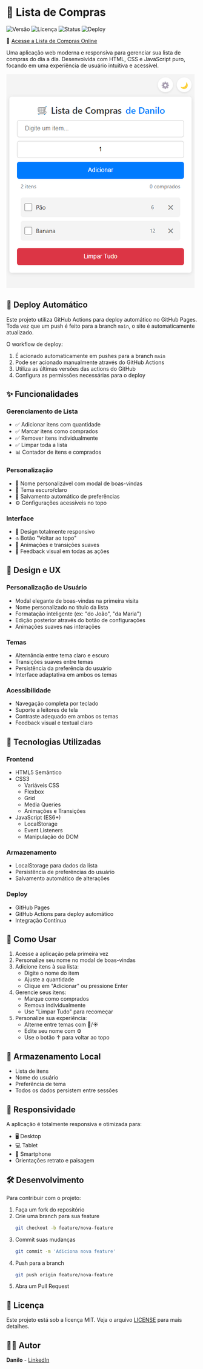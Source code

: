 # 🛒 Lista de Compras

![Versão](https://img.shields.io/badge/versão-1.0.0-blue)
![Licença](https://img.shields.io/badge/licença-MIT-green)
![Status](https://img.shields.io/badge/status-concluído-success)
![Deploy](https://github.com/ddcsilva/ListaDeCompras/actions/workflows/deploy.yml/badge.svg)

🔗 [Acesse a Lista de Compras Online](https://ddcsilva.github.io/ListaDeCompras/)

Uma aplicação web moderna e responsiva para gerenciar sua lista de compras do dia a dia. Desenvolvida com HTML, CSS e JavaScript puro, focando em uma experiência de usuário intuitiva e acessível.

![Preview da Aplicação](preview.png)

## 🚀 Deploy Automático

Este projeto utiliza GitHub Actions para deploy automático no GitHub Pages. Toda vez que um push é feito para a branch `main`, o site é automaticamente atualizado.

O workflow de deploy:
1. É acionado automaticamente em pushes para a branch `main`
2. Pode ser acionado manualmente através do GitHub Actions
3. Utiliza as últimas versões das actions do GitHub
4. Configura as permissões necessárias para o deploy

## ✨ Funcionalidades

### Gerenciamento de Lista
- ✅ Adicionar itens com quantidade
- ✅ Marcar itens como comprados
- ✅ Remover itens individualmente
- ✅ Limpar toda a lista
- 📊 Contador de itens e comprados

### Personalização
- 👤 Nome personalizável com modal de boas-vindas
- 🎨 Tema escuro/claro
- 💾 Salvamento automático de preferências
- ⚙️ Configurações acessíveis no topo

### Interface
- 📱 Design totalmente responsivo
- 🔝 Botão "Voltar ao topo"
- 🌟 Animações e transições suaves
- 🎯 Feedback visual em todas as ações

## 🎨 Design e UX

### Personalização de Usuário
- Modal elegante de boas-vindas na primeira visita
- Nome personalizado no título da lista
- Formatação inteligente (ex: "do João", "da Maria")
- Edição posterior através do botão de configurações
- Animações suaves nas interações

### Temas
- Alternância entre tema claro e escuro
- Transições suaves entre temas
- Persistência da preferência do usuário
- Interface adaptativa em ambos os temas

### Acessibilidade
- Navegação completa por teclado
- Suporte a leitores de tela
- Contraste adequado em ambos os temas
- Feedback visual e textual claro

## 🚀 Tecnologias Utilizadas

### Frontend
- HTML5 Semântico
- CSS3
  - Variáveis CSS
  - Flexbox
  - Grid
  - Media Queries
  - Animações e Transições
- JavaScript (ES6+)
  - LocalStorage
  - Event Listeners
  - Manipulação do DOM

### Armazenamento
- LocalStorage para dados da lista
- Persistência de preferências do usuário
- Salvamento automático de alterações

### Deploy
- GitHub Pages
- GitHub Actions para deploy automático
- Integração Contínua

## 🎯 Como Usar

1. Acesse a aplicação pela primeira vez
2. Personalize seu nome no modal de boas-vindas
3. Adicione itens à sua lista:
   - Digite o nome do item
   - Ajuste a quantidade
   - Clique em "Adicionar" ou pressione Enter
4. Gerencie seus itens:
   - Marque como comprados
   - Remova individualmente
   - Use "Limpar Tudo" para recomeçar
5. Personalize sua experiência:
   - Alterne entre temas com 🌙/☀️
   - Edite seu nome com ⚙️
   - Use o botão ↑ para voltar ao topo

## 💾 Armazenamento Local

- Lista de itens
- Nome do usuário
- Preferência de tema
- Todos os dados persistem entre sessões

## 📱 Responsividade

A aplicação é totalmente responsiva e otimizada para:
- 🖥️ Desktop
- 💻 Tablet
- 📱 Smartphone
- Orientações retrato e paisagem

## 🛠️ Desenvolvimento

Para contribuir com o projeto:

1. Faça um fork do repositório
2. Crie uma branch para sua feature
   ```bash
   git checkout -b feature/nova-feature
   ```
3. Commit suas mudanças
   ```bash
   git commit -m 'Adiciona nova feature'
   ```
4. Push para a branch
   ```bash
   git push origin feature/nova-feature
   ```
5. Abra um Pull Request

## 📝 Licença

Este projeto está sob a licença MIT. Veja o arquivo [LICENSE](LICENSE) para mais detalhes.

## 👨‍💻 Autor

**Danilo** - [LinkedIn](https://www.linkedin.com/in/ddcsilva/)